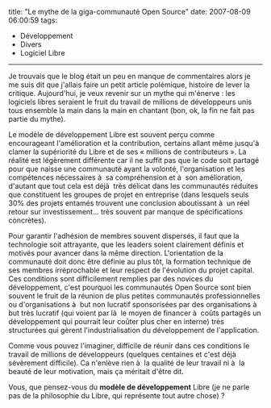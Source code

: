title: "Le mythe de la giga-communauté Open Source"
date: 2007-08-09 06:00:59
tags:
  - Développement
  - Divers
  - Logiciel Libre
---

Je trouvais que le blog était un peu en manque de commentaires alors je me suis dit que j'allais faire un petit article polémique, histoire de lever la critique. Aujourd'hui, je veux revenir sur un mythe qui m'énerve&nbsp;: les logiciels libres seraient le fruit du travail de millions de développeurs unis tous ensemble la main dans la main en chantant (bon, ok, la fin ne fait pas partie du mythe).

Le modèle de développement Libre est souvent perçu comme encourageant l'amélioration et la contribution, certains allant même jusqu'à  clamer la supériorité du Libre et de ses « millions de contributeurs ». La réalité est légèrement différente car il ne suffit pas que le code soit partagé pour que naisse une communauté ayant la volonté, l'organisation et les compétences nécessaires à  sa compréhension et à  son amélioration, d'autant que tout cela est déjà  très délicat dans les communautés réduites que constituent les groupes de projet en entreprise (dans lesquels seuls 30% des projets entamés trouvent une conclusion aboutissant à  un réel retour sur investissement&#8230; très souvent par manque de spécifications concrètes).

Pour garantir l'adhésion de membres souvent dispersés, il faut que la technologie soit attrayante, que les leaders soient clairement définis et motivés pour avancer dans la même direction. L'orientation de la communauté doit donc être définie au plus tôt, la formation technique de ses membres irréprochable et leur respect de l'évolution du projet capital. Ces conditions sont difficilement remplies par des novices du développement, c'est pourquoi les communautés Open Source sont bien souvent le fruit de la réunion de plus petites communautés professionnelles ou d'organisations à  but non lucratif sponsorisées par des organisations à  but très lucratif (qui voient par là  le moyen de financer à  co&ucirc;ts partagés un développement qui pourrait leur co&ucirc;ter plus cher en interne) très structurées qui gèrent l'industrialisation du développement de l'application.

Comme vous pouvez l'imaginer, difficile de réunir dans ces conditions le travail de millions de développeurs (quelques centaines et c'est déjà  sévèrement difficile). Ca n'enlève rien à  la qualité de leur travail ni à  la beauté de leur motivation, mais ça méritait d'être dit.

Vous, que pensez-vous du **modèle de développement** Libre (je ne parle pas de la philosophie du Libre, qui représente tout autre chose)&nbsp;?
